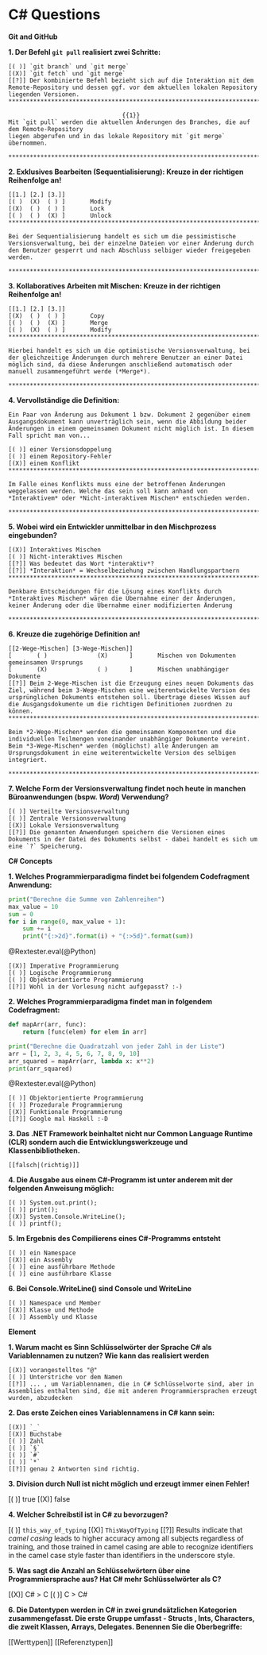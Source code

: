 <!--
author:   3M+L

email:    your@mail.org

version:  0.0.1

language: en

narrator: US English Male


translation: Português  translations/Portuguese.md

translation: Deutsch translations/German.md

import: https://raw.githubusercontent.com/liaTemplates/algebrite/master/README.md

import: https://raw.githubusercontent.com/liaTemplates/rextester/master/README.md
-->

# C# Questions

**Git and GitHub**

**1. Der Befehl `git pull` realisiert zwei Schritte:**

    [( )] `git branch` und `git merge`
    [(X)] `git fetch` und `git merge`
    [[?]] Der kombinierte Befehl bezieht sich auf die Interaktion mit dem Remote-Repository und dessen ggf. vor dem aktuellen lokalen Repository liegenden Versionen.
    ***********************************************************************

                                    {{1}}
    Mit `git pull` werden die aktuellen Änderungen des Branches, die auf dem Remote-Repository
    liegen abgerufen und in das lokale Repository mit `git merge` übernommen.

    ***********************************************************************

**2. Exklusives Bearbeiten (Sequentialisierung): Kreuze in der richtigen Reihenfolge an!**

    [[1.] [2.] [3.]]
    [( )  (X)  ( ) ]       Modify
    [(X)  ( )  ( ) ]       Lock
    [( )  ( )  (X) ]       Unlock
    ***********************************************************************

    Bei der Sequentialisierung handelt es sich um die pessimistische Versionsverwaltung, bei der einzelne Dateien vor einer Änderung durch den Benutzer gesperrt und nach Abschluss selbiger wieder freigegeben werden.

    ***********************************************************************


**3. Kollaboratives Arbeiten mit Mischen: Kreuze in der richtigen Reihenfolge an!**

    [[1.] [2.] [3.]]
    [(X)  ( )  ( ) ]       Copy
    [( )  ( )  (X) ]       Merge
    [( )  (X)  ( ) ]       Modify
    ***********************************************************************

    Hierbei handelt es sich um die optimistische Versionsverwaltung, bei der gleichzeitige Änderungen durch mehrere Benutzer an einer Datei möglich sind, da diese Änderungen anschließend automatisch oder manuell zusammengeführt werde (*Merge*).

    ***********************************************************************


**4. Vervollständige die Definition:**

    Ein Paar von Änderung aus Dokument 1 bzw. Dokument 2 gegenüber einem Ausgangsdokument kann unverträglich sein, wenn die Abbildung beider Änderungen in einem gemeinsamen Dokument nicht möglich ist. In diesem Fall spricht man von...

    [( )] einer Versionsdoppelung
    [( )] einem Repository-Fehler
    [(X)] einem Konflikt
    ***********************************************************************

    Im Falle eines Konflikts muss eine der betroffenen Änderungen weggelassen werden. Welche das sein soll kann anhand von *Interaktivem* oder *Nicht-interaktivem Mischen* entschieden werden.

    ***********************************************************************


**5. Wobei wird ein Entwickler unmittelbar in den Mischprozess eingebunden?**

    [(X)] Interaktives Mischen
    [( )] Nicht-interaktives Mischen
    [[?]] Was bedeutet das Wort *interaktiv*?
    [[?]] *Interaktion* = Wechselbeziehung zwischen Handlungspartnern
    ***********************************************************************

    Denkbare Entscheidungen für die Lösung eines Konflikts durch *Interaktives Mischen* wären die Übernahme einer der Änderungen, keiner Änderung oder die Übernahme einer modifizierten Änderung

    ***********************************************************************

**6. Kreuze die zugehörige Definition an!**

    [[2-Wege-Mischen] [3-Wege-Mischen]]
    [       ( )              (X)      ]       Mischen von Dokumenten gemeinsamen Ursprungs
    [       (X)              ( )      ]       Mischen unabhängiger Dokumente
    [[?]] Beim 2-Wege-Mischen ist die Erzeugung eines neuen Dokuments das Ziel, während beim 3-Wege-Mischen eine weiterentwickelte Version des ursprünglichen Dokuments entstehen soll. Übertrage dieses Wissen auf die Ausgangsdokumente um die richtigen Definitionen zuordnen zu können.
    ***********************************************************************

    Beim *2-Wege-Mischen* werden die gemeinsamen Komponenten und die individuellen Teilmengen voneinander unabhängiger Dokumente vereint.
    Beim *3-Wege-Mischen* werden (möglichst) alle Änderungen am Ursprungsdokument in eine weiterentwickelte Version des selbigen integriert.

    ***********************************************************************


**7. Welche Form der Versionsverwaltung findet noch heute in manchen Büroanwendungen (bspw. *Word*) Verwendung?**

    [( )] Verteilte Versionsverwaltung
    [( )] Zentrale Versionsverwaltung
    [(X)] Lokale Versionsverwaltung
    [[?]] Die genannten Anwendungen speichern die Versionen eines Dokuments in der Datei des Dokuments selbst - dabei handelt es sich um eine `?` Speicherung.

**C# Concepts**

**1. Welches Programmierparadigma findet bei folgendem Codefragment Anwendung:**

```python
print("Berechne die Summe von Zahlenreihen")
max_value = 10
sum = 0
for i in range(0, max_value + 1):
    sum += i
    print("{:>2d}".format(i) + "{:>5d}".format(sum))
```
@Rextester.eval(@Python)

    [(X)] Imperative Programmierung
    [( )] Logische Programmierung
    [( )] Objektorientierte Programmierung
    [[?]] Wohl in der Vorlesung nicht aufgepasst? :-)


**2. Welches Programmierparadigma findet man in folgendem Codefragment:**

```python
def mapArr(arr, func):
    return [func(elem) for elem in arr]

print("Berechne die Quadratzahl von jeder Zahl in der Liste")
arr = [1, 2, 3, 4, 5, 6, 7, 8, 9, 10]
arr_squared = mapArr(arr, lambda x: x**2)
print(arr_squared)
```
@Rextester.eval(@Python)

    [( )] Objektorientierte Programmierung
    [( )] Prozedurale Programmierung
    [(X)] Funktionale Programmierung
    [[?]] Google mal Haskell :-D


**3. Das .NET Framework beinhaltet nicht nur Common Language Runtime (CLR) sondern auch die Entwicklungswerkzeuge und Klassenbibliotheken.**

    [[falsch|(richtig)]]

**4. Die Ausgabe aus einem C#-Programm ist unter anderem mit der folgenden Anweisung möglich:**

    [( )] System.out.print();
    [( )] print();
    [(X)] System.Console.WriteLine();
    [( )] printf();

**5. Im Ergebnis des Compilierens eines C#-Programms entsteht**

    [( )] ein Namespace
    [(X)] ein Assembly
    [( )] eine ausführbare Methode
    [( )] eine ausführbare Klasse

**6. Bei Console.WriteLine() sind Console und WriteLine**

    [( )] Namespace und Member
    [(X)] Klasse und Methode
    [( )] Assembly und Klasse

**Element**

**1. Warum macht es Sinn Schlüsselwörter der Sprache C\# als Variablennamen zu nutzen? Wie kann das realisiert werden**

    [(X)] vorangestelltes "@"
    [( )] Unterstriche vor dem Namen
    [[?]] ... , um Variablennamen, die in C# Schlüsselworte sind, aber in Assemblies enthalten sind, die mit anderen Programmiersprachen erzeugt wurden, abzudecken


**2. Das erste Zeichen eines Variablennamens in C\# kann sein:**

    [(X)] `_`
    [(X)] Buchstabe
    [( )] Zahl
    [( )] `§`
    [( )] `#`
    [( )] `*`
    [[?]] genau 2 Antworten sind richtig.

**3. Division durch Null ist nicht möglich und erzeugt immer einen Fehler!**

[( )] true
[(X)] false

**4. Welcher Schreibstil ist in C\# zu bevorzugen?**

[( )] `this_way_of_typing`
[(X)] `ThisWayOfTyping`
[[?]] Results indicate that *camel casing* leads to higher accuracy among all subjects regardless of training, and those trained in camel casing are able to recognize identifiers in the camel case style faster than identifiers in the underscore style.

**5. Was sagt die Anzahl an Schlüsselwörtern über eine Programmiersprache aus? Hat C\# mehr Schlüsselwörter als C?**

[(X)] C# $>$ C
[( )] C $>$ C#

**6. Die Datentypen werden in C\# in zwei grundsätzlichen Kategorien zusammengefasst. Die erste Gruppe umfasst - Structs , Ints, Characters, die zweit Klassen, Arrays, Delegates. Benennen Sie die Oberbegriffe:**

[[Werttypen]]
[[Referenztypen]]

